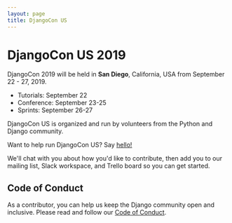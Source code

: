 ```yaml
---
layout: page
title: DjangoCon US
---
```


# DjangoCon US 2019

DjangoCon 2019 will be held in **San Diego**, California, USA from September 22 - 27, 2019.

- Tutorials: September 22
- Conference: September 23-25
- Sprints: September 26-27

DjangoCon US is organized and run by volunteers from the Python and Django community.

Want to help run DjangoCon US? Say [hello!](mailto:hello@djangocon.us)

We'll chat with you about how you'd like to contribute, then add you to our mailing list, Slack workspace, and Trello board so you can get started. 

## Code of Conduct

As a contributor, you can help us keep the Django community open and inclusive.
Please read and follow our [Code of Conduct](https://www.djangoproject.com/conduct/).
